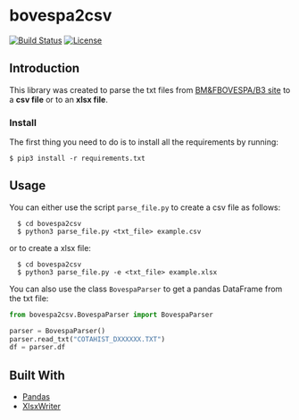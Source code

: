 # bovespa2csv

[![Build Status](https://travis-ci.org/felipessalvatore/bovespa2csv.svg?branch=master)](https://travis-ci.org/felipessalvatore/bovespa2csv) [![License](https://img.shields.io/github/license/mashape/apistatus.svg?maxAge=2592000)](https://github.com/felipessalvatore/bovespa2csv/blob/master/LICENSE)


## Introduction

This library was created to parse the txt files from [BM&FBOVESPA/B3 site](http://www.bmfbovespa.com.br/pt_br/servicos/market-data/historico/mercado-a-vista/series-historicas/) to a **csv file** or to an **xlsx file**.


### Install

The first thing you need to do is to install all the requirements by running:

```
$ pip3 install -r requirements.txt
```

## Usage

You can either use the script `parse_file.py` to create a csv file as follows:


```
  $ cd bovespa2csv 
  $ python3 parse_file.py <txt_file> example.csv
```


or to create a xlsx file:

```
  $ cd bovespa2csv 
  $ python3 parse_file.py -e <txt_file> example.xlsx
```

You can also use the class `BovespaParser` to get a pandas DataFrame from the txt file: 


```python
from bovespa2csv.BovespaParser import BovespaParser

parser = BovespaParser()
parser.read_txt("COTAHIST_DXXXXXX.TXT")
df = parser.df
```


## Built With

* [Pandas](https://pandas.pydata.org/)
* [XlsxWriter](https://xlsxwriter.readthedocs.io/)
